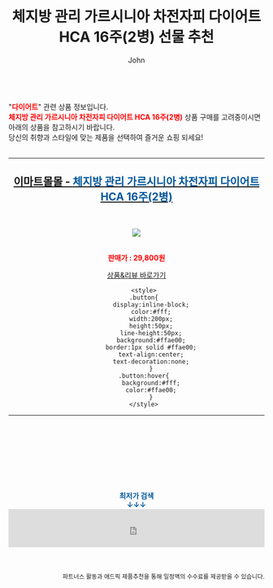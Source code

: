 ﻿---
layout: post
title:  "체지방 관리 가르시니아 차전자피 다이어트 HCA 16주(2병) 선물 추천"
author: John
categories: [ 다이어트 ]
tags: [ 다이어트 식단, 다이어트, 다이어트 약, 다이어트 도시락, 다이어트 간식, 다이어트 음식, 다이어트 자극사진, 다이어트 전후, 다이어트 보조제, 다이어트 더쿠 ]
image: https://sitem.ssgcdn.com/01/53/21/item/0000000215301_i1_1200.jpg 
description: "체지방 관리 가르시니아 차전자피 다이어트 HCA 16주(2병) 선물 추천 관련 상품으로 가장 고객 선호도가 높은 제품입니다."
toc: true
toc_sticky: true
---

<br>
"<b><font color='#ff0000'>다이어트</font></b>" 관련 상품 정보입니다.
<br>
<b><font color='#ff0000'>체지방 관리 가르시니아 차전자피 다이어트 HCA 16주(2병)</font></b> 상품 구매를 고려중이시면 아래의 상품을 참고하시기 바랍니다.
<br>
당신의 취향과 스타일에 맞는 제품을 선택하여 즐거운 쇼핑 되세요!
<br><br>
<hr>
<p>
    
<center><h2><a href="https://nico.kr/0szMUt" target="_blank"><b>이마트몰몰 - <font color='#01579B'>체지방 관리 가르시니아 차전자피 다이어트 HCA 16주(2병)</font></b></a></h2><br>

<a href="https://nico.kr/0szMUt" target="_blank"><img src="https://sitem.ssgcdn.com/01/53/21/item/0000000215301_i1_1200.jpg"></a><br><br>

<b><font color='#ff0000'>판매가 : 29,800원 </font></b><br>

<a href="https://nico.kr/0szMUt" target="_blank" class="button">상품&리뷰 바로가기</a><p>

        <style>
        .button{
            display:inline-block;
            color:#fff;
            width:200px;
            height:50px;
            line-height:50px;
            background:#ffae00;
            border:1px solid #ffae00;
            text-align:center;
            text-decoration:none;
            }
        .button:hover{
            background:#fff;
            color:#ffae00;
            }
        </style>

<hr>

<br><br><br><br><br><br><br>
<center><b><font color='#01579B' size='medium'>최저가 검색<br>
↓↓↓</font></b></center>
<center><iframe src="https://coupa.ng/b1Tbjx" width="100%" height="75" frameborder="0" scrolling="no" referrerpolicy="unsafe-url"></iframe></center>
<br><br>
<p>
<small>
    <div align="right">파트너스 활동과 애드픽 제품추천을 통해 일정액의 수수료를 제공받을 수 있습니다.</div>
</small>
</p>
